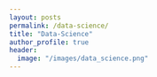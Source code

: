 ```yaml
---
layout: posts
permalink: /data-science/
title: "Data-Science"
author_profile: true
header:
  image: "/images/data_science.png"
---
```

